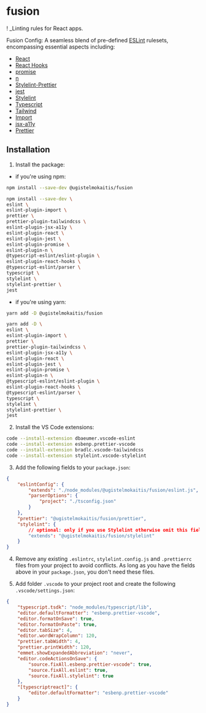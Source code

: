 # fusion

! \_Linting rules for React apps.

Fusion Config: A seamless blend of pre-defined [ESLint](https://eslint.org/) rulesets, encompassing essential aspects including:

-   [React](https://github.com/jsx-eslint/eslint-plugin-react)
-   [React Hooks](https://github.com/facebook/react)
-   [promise](https://github.com/eslint-community/eslint-plugin-promise)
-   [n](https://github.com/eslint-community/eslint-plugin-n)
-   [Stylelint-Prettier](https://github.com/prettier/stylelint-prettier)
-   [jest](https://github.com/jest-community/eslint-plugin-jest)
-   [Stylelint](https://stylelint.io/)
-   [Typescript](https://github.com/typescript-eslint/typescript-eslint)
-   [Tailwind](https://github.com/tailwindlabs/prettier-plugin-tailwindcss)
-   [Import](https://github.com/import-js/eslint-plugin-import)
-   [jsx-a11y](https://github.com/jsx-eslint/eslint-plugin-jsx-a11y)
-   [Prettier](https://prettier.io/)

## Installation

1. Install the package:

-   if you're using npm:

```sh
npm install --save-dev @ugistelmokaitis/fusion
```

```sh
npm install --save-dev \
eslint \
eslint-plugin-import \
prettier \
prettier-plugin-tailwindcss \
eslint-plugin-jsx-a11y \
eslint-plugin-react \
eslint-plugin-jest \
eslint-plugin-promise \
eslint-plugin-n \
@typescript-eslint/eslint-plugin \
eslint-plugin-react-hooks \
@typescript-eslint/parser \
typescript \
stylelint \
stylelint-prettier \
jest
```

-   if you're using yarn:

```sh
yarn add -D @ugistelmokaitis/fusion
```

```sh
yarn add -D \
eslint \
eslint-plugin-import \
prettier \
prettier-plugin-tailwindcss \
eslint-plugin-jsx-a11y \
eslint-plugin-react \
eslint-plugin-jest \
eslint-plugin-promise \
eslint-plugin-n \
@typescript-eslint/eslint-plugin \
eslint-plugin-react-hooks \
@typescript-eslint/parser \
typescript \
stylelint \
stylelint-prettier \
jest
```

2. Install the VS Code extensions:

```sh
code --install-extension dbaeumer.vscode-eslint
code --install-extension esbenp.prettier-vscode
code --install-extension bradlc.vscode-tailwindcss
code --install-extension stylelint.vscode-stylelint
```

3. Add the following fields to your `package.json`:

```json
{
    "eslintConfig": {
        "extends": "./node_modules/@ugistelmokaitis/fusion/eslint.js",
        "parserOptions": {
            "project": "./tsconfig.json"
        }
    },
    "prettier": "@ugistelmokaitis/fusion/prettier",
    "stylelint": {
        // optional: only if you use Stylelint otherwise omit this field
        "extends": "@ugistelmokaitis/fusion/stylelint"
    }
}
```

4. Remove any existing `.eslintrc`, `stylelint.config.js` and `.prettierrc` files from your project to avoid conflicts. As long as you have the fields above in your `package.json`, you don't need these files.

5. Add folder `.vscode` to your project root and create the following `.vscode/settings.json`:

```json
{
    "typescript.tsdk": "node_modules/typescript/lib",
    "editor.defaultFormatter": "esbenp.prettier-vscode",
    "editor.formatOnSave": true,
    "editor.formatOnPaste": true,
    "editor.tabSize": 4,
    "editor.wordWrapColumn": 120,
    "prettier.tabWidth": 4,
    "prettier.printWidth": 120,
    "emmet.showExpandedAbbreviation": "never",
    "editor.codeActionsOnSave": {
        "source.fixAll.esbenp.prettier-vscode": true,
        "source.fixAll.eslint": true,
        "source.fixAll.stylelint": true
    },
    "[typescriptreact]": {
        "editor.defaultFormatter": "esbenp.prettier-vscode"
    }
}
```

